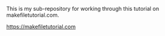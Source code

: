 This is my sub-repository for working through this tutorial on makefiletutorial.com.

https://makefiletutorial.com
